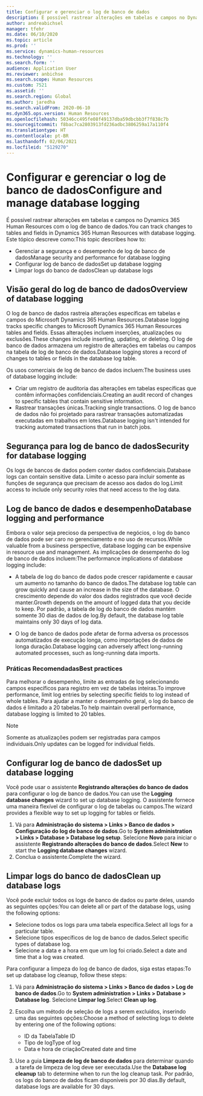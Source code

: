 ```yaml
---
title: Configurar e gerenciar o log de banco de dados
description: É possível rastrear alterações em tabelas e campos no Dynamics 365 Human Resources com o log de banco de dados.
author: andreabichsel
manager: tfehr
ms.date: 06/10/2020
ms.topic: article
ms.prod: ''
ms.service: dynamics-human-resources
ms.technology: ''
ms.search.form: ''
audience: Application User
ms.reviewer: anbichse
ms.search.scope: Human Resources
ms.custom: 7521
ms.assetid: ''
ms.search.region: Global
ms.author: jaredha
ms.search.validFrom: 2020-06-10
ms.dyn365.ops.version: Human Resources
ms.openlocfilehash: 50346cc495fe08f49137dba59dbcbb3f7f838c7b
ms.sourcegitcommit: f8bac7ca2803913fd236adbc3806259a17a110f4
ms.translationtype: HT
ms.contentlocale: pt-BR
ms.lasthandoff: 02/06/2021
ms.locfileid: "5129270"
---
```

# <a name="configure-and-manage-database-logging"></a><span data-ttu-id="a3c7c-103">Configurar e gerenciar o log de banco de dados</span><span class="sxs-lookup"><span data-stu-id="a3c7c-103">Configure and manage database logging</span></span>

<span data-ttu-id="a3c7c-104">É possível rastrear alterações em tabelas e campos no Dynamics 365 Human Resources com o log de banco de dados.</span><span class="sxs-lookup"><span data-stu-id="a3c7c-104">You can track changes to tables and fields in Dynamics 365 Human Resources with database logging.</span></span> <span data-ttu-id="a3c7c-105">Este tópico descreve como:</span><span class="sxs-lookup"><span data-stu-id="a3c7c-105">This topic describes how to:</span></span>

- <span data-ttu-id="a3c7c-106">Gerenciar a segurança e o desempenho de log de banco de dados</span><span class="sxs-lookup"><span data-stu-id="a3c7c-106">Manage security and performance for database logging</span></span>
- <span data-ttu-id="a3c7c-107">Configurar log de banco de dados</span><span class="sxs-lookup"><span data-stu-id="a3c7c-107">Set up database logging</span></span>
- <span data-ttu-id="a3c7c-108">Limpar logs do banco de dados</span><span class="sxs-lookup"><span data-stu-id="a3c7c-108">Clean up database logs</span></span>

## <a name="overview-of-database-logging"></a><span data-ttu-id="a3c7c-109">Visão geral do log de banco de dados</span><span class="sxs-lookup"><span data-stu-id="a3c7c-109">Overview of database logging</span></span>

<span data-ttu-id="a3c7c-110">O log de banco de dados rastreia alterações específicas em tabelas e campos do Microsoft Dynamics 365 Human Resources.</span><span class="sxs-lookup"><span data-stu-id="a3c7c-110">Database logging tracks specific changes to Microsoft Dynamics 365 Human Resources tables and fields.</span></span> <span data-ttu-id="a3c7c-111">Essas alterações incluem inserções, atualizações ou exclusões.</span><span class="sxs-lookup"><span data-stu-id="a3c7c-111">These changes include inserting, updating, or deleting.</span></span> <span data-ttu-id="a3c7c-112">O log de banco de dados armazena um registro de alterações em tabelas ou campos na tabela de log de banco de dados.</span><span class="sxs-lookup"><span data-stu-id="a3c7c-112">Database logging stores a record of changes to tables or fields in the database log table.</span></span>

<span data-ttu-id="a3c7c-113">Os usos comerciais de log de banco de dados incluem:</span><span class="sxs-lookup"><span data-stu-id="a3c7c-113">The business uses of database logging include:</span></span>

- <span data-ttu-id="a3c7c-114">Criar um registro de auditoria das alterações em tabelas específicas que contêm informações confidenciais.</span><span class="sxs-lookup"><span data-stu-id="a3c7c-114">Creating an audit record of changes to specific tables that contain sensitive information.</span></span>
- <span data-ttu-id="a3c7c-115">Rastrear transações únicas.</span><span class="sxs-lookup"><span data-stu-id="a3c7c-115">Tracking single transactions.</span></span> <span data-ttu-id="a3c7c-116">O log de banco de dados não foi projetado para rastrear transações automatizadas executadas em trabalhos em lotes.</span><span class="sxs-lookup"><span data-stu-id="a3c7c-116">Database logging isn't intended for tracking automated transactions that run in batch jobs.</span></span>

## <a name="security-for-database-logging"></a><span data-ttu-id="a3c7c-117">Segurança para log de banco de dados</span><span class="sxs-lookup"><span data-stu-id="a3c7c-117">Security for database logging</span></span>

<span data-ttu-id="a3c7c-118">Os logs de bancos de dados podem conter dados confidenciais.</span><span class="sxs-lookup"><span data-stu-id="a3c7c-118">Database logs can contain sensitive data.</span></span> <span data-ttu-id="a3c7c-119">Limite o acesso para incluir somente as funções de segurança que precisam de acesso aos dados do log.</span><span class="sxs-lookup"><span data-stu-id="a3c7c-119">Limit access to include only security roles that need access to the log data.</span></span>

## <a name="database-logging-and-performance"></a><span data-ttu-id="a3c7c-120">Log de banco de dados e desempenho</span><span class="sxs-lookup"><span data-stu-id="a3c7c-120">Database logging and performance</span></span>

<span data-ttu-id="a3c7c-121">Embora o valor seja precioso da perspectiva de negócios, o log do banco de dados pode ser caro no gerenciamento e no uso de recursos.</span><span class="sxs-lookup"><span data-stu-id="a3c7c-121">While valuable from a business perspective, database logging can be expensive in resource use and management.</span></span> <span data-ttu-id="a3c7c-122">As implicações de desempenho do log de banco de dados incluem:</span><span class="sxs-lookup"><span data-stu-id="a3c7c-122">The performance implications of database logging include:</span></span>

- <span data-ttu-id="a3c7c-123">A tabela de log do banco de dados pode crescer rapidamente e causar um aumento no tamanho do banco de dados.</span><span class="sxs-lookup"><span data-stu-id="a3c7c-123">The database log table can grow quickly and cause an increase in the size of the database.</span></span> <span data-ttu-id="a3c7c-124">O crescimento depende do valor dos dados registrados que você decide manter.</span><span class="sxs-lookup"><span data-stu-id="a3c7c-124">Growth depends on the amount of logged data that you decide to keep.</span></span> <span data-ttu-id="a3c7c-125">Por padrão, a tabela de log do banco de dados mantém somente 30 dias de dados de log.</span><span class="sxs-lookup"><span data-stu-id="a3c7c-125">By default, the database log table maintains only 30 days of log data.</span></span> 

- <span data-ttu-id="a3c7c-126">O log de banco de dados pode afetar de forma adversa os processos automatizados de execução longa, como importações de dados de longa duração.</span><span class="sxs-lookup"><span data-stu-id="a3c7c-126">Database logging can adversely affect long-running automated processes, such as long-running data imports.</span></span>

### <a name="best-practices"></a><span data-ttu-id="a3c7c-127">Práticas Recomendadas</span><span class="sxs-lookup"><span data-stu-id="a3c7c-127">Best practices</span></span>

<span data-ttu-id="a3c7c-128">Para melhorar o desempenho, limite as entradas de log selecionando campos específicos para registro em vez de tabelas inteiras.</span><span class="sxs-lookup"><span data-stu-id="a3c7c-128">To improve performance, limit log entries by selecting specific fields to log instead of whole tables.</span></span> <span data-ttu-id="a3c7c-129">Para ajudar a manter o desempenho geral, o log do banco de dados é limitado a 20 tabelas.</span><span class="sxs-lookup"><span data-stu-id="a3c7c-129">To help maintain overall performance, database logging is limited to 20 tables.</span></span>

> [!NOTE]
> <span data-ttu-id="a3c7c-130">Somente as atualizações podem ser registradas para campos individuais.</span><span class="sxs-lookup"><span data-stu-id="a3c7c-130">Only updates can be logged for individual fields.</span></span>

## <a name="set-up-database-logging"></a><span data-ttu-id="a3c7c-131">Configurar log de banco de dados</span><span class="sxs-lookup"><span data-stu-id="a3c7c-131">Set up database logging</span></span>

<span data-ttu-id="a3c7c-132">Você pode usar o assistente **Registrando alterações do banco de dados** para configurar o log de banco de dados.</span><span class="sxs-lookup"><span data-stu-id="a3c7c-132">You can use the **Logging database changes** wizard to set up database logging.</span></span> <span data-ttu-id="a3c7c-133">O assistente fornece uma maneira flexível de configurar o log de tabelas ou campos.</span><span class="sxs-lookup"><span data-stu-id="a3c7c-133">The wizard provides a flexible way to set up logging for tables or fields.</span></span>

1. <span data-ttu-id="a3c7c-134">Vá para **Administração do sistema > Links > Banco de dados > Configuração do log de banco de dados**.</span><span class="sxs-lookup"><span data-stu-id="a3c7c-134">Go to **System administration > Links > Database > Database log setup**.</span></span> <span data-ttu-id="a3c7c-135">Selecione **Novo** para iniciar o assistente **Registrando alterações do banco de dados**.</span><span class="sxs-lookup"><span data-stu-id="a3c7c-135">Select **New** to start the **Logging database changes** wizard.</span></span>
2. <span data-ttu-id="a3c7c-136">Conclua o assistente.</span><span class="sxs-lookup"><span data-stu-id="a3c7c-136">Complete the wizard.</span></span>

## <a name="clean-up-database-logs"></a><span data-ttu-id="a3c7c-137">Limpar logs do banco de dados</span><span class="sxs-lookup"><span data-stu-id="a3c7c-137">Clean up database logs</span></span>

<span data-ttu-id="a3c7c-138">Você pode excluir todos os logs de banco de dados ou parte deles, usando as seguintes opções:</span><span class="sxs-lookup"><span data-stu-id="a3c7c-138">You can delete all or part of the database logs, using the following options:</span></span>

- <span data-ttu-id="a3c7c-139">Selecione todos os logs para uma tabela específica.</span><span class="sxs-lookup"><span data-stu-id="a3c7c-139">Select all logs for a particular table.</span></span>
- <span data-ttu-id="a3c7c-140">Selecione tipos específicos de log de banco de dados.</span><span class="sxs-lookup"><span data-stu-id="a3c7c-140">Select specific types of database log.</span></span>
- <span data-ttu-id="a3c7c-141">Selecione a data e a hora em que um log foi criado.</span><span class="sxs-lookup"><span data-stu-id="a3c7c-141">Select a date and time that a log was created.</span></span>

<span data-ttu-id="a3c7c-142">Para configurar a limpeza do log de banco de dados, siga estas etapas:</span><span class="sxs-lookup"><span data-stu-id="a3c7c-142">To set up database log cleanup, follow these steps:</span></span> 

1. <span data-ttu-id="a3c7c-143">Vá para **Administração do sistema > Links > Banco de dados > Log de banco de dados**.</span><span class="sxs-lookup"><span data-stu-id="a3c7c-143">Go to **System administration > Links > Database > Database log**.</span></span> <span data-ttu-id="a3c7c-144">Selecione **Limpar log**.</span><span class="sxs-lookup"><span data-stu-id="a3c7c-144">Select **Clean up log**.</span></span>

2. <span data-ttu-id="a3c7c-145">Escolha um método de seleção de logs a serem excluídos, inserindo uma das seguintes opções:</span><span class="sxs-lookup"><span data-stu-id="a3c7c-145">Choose a method of selecting logs to delete by entering one of the following options:</span></span>

   - <span data-ttu-id="a3c7c-146">ID da Tabela</span><span class="sxs-lookup"><span data-stu-id="a3c7c-146">Table ID</span></span>
   - <span data-ttu-id="a3c7c-147">Tipo de log</span><span class="sxs-lookup"><span data-stu-id="a3c7c-147">Type of log</span></span>
   - <span data-ttu-id="a3c7c-148">Data e hora de criação</span><span class="sxs-lookup"><span data-stu-id="a3c7c-148">Created date and time</span></span>

3. <span data-ttu-id="a3c7c-149">Use a guia **Limpeza de log de banco de dados** para determinar quando a tarefa de limpeza de log deve ser executada.</span><span class="sxs-lookup"><span data-stu-id="a3c7c-149">Use the **Database log cleanup** tab to determine when to run the log cleanup task.</span></span> <span data-ttu-id="a3c7c-150">Por padrão, os logs do banco de dados ficam disponíveis por 30 dias.</span><span class="sxs-lookup"><span data-stu-id="a3c7c-150">By default, database logs are available for 30 days.</span></span>
